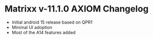 # Matrixx v-11.1.0 AXIOM Changelog
- Initial android 15 release based on QPR1
- Minimal UI adoption
- Most of the A14 features added
